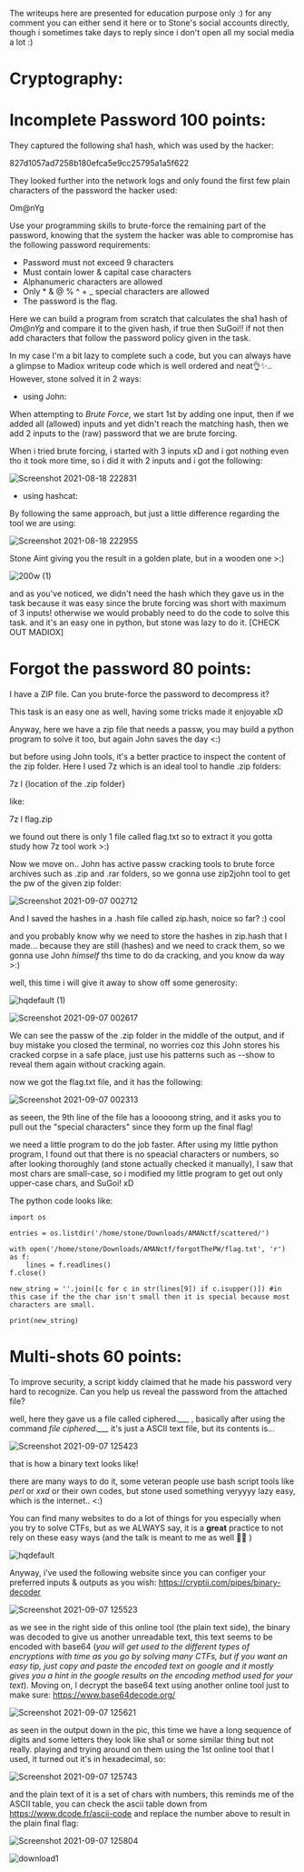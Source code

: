 The writeups here are presented for education purpose only :)
for any comment you can either send it here or to Stone's social accounts directly, though i sometimes take days to reply since i don't open all my social media a lot :)
# Cryptography:

# Incomplete Password 100 points:

They captured the following sha1 hash, which was used by the hacker:

827d1057ad7258b180efca5e9cc25795a1a5f622

They looked further into the network logs and only found the first few plain characters of the password the hacker used:

Om@nYg

Use your programming skills to brute-force the remaining part of the password, knowing that the system the hacker was able to compromise has the following password requirements:

- Password must not exceed 9 characters
- Must contain lower & capital case characters
- Alphanumeric characters are allowed
- Only * & @ % ^ + _ special characters are allowed
- The password is the flag.

Here we can build a program from scratch that calculates the sha1 hash of *Om@nYg* and compare it to the given hash, if true then SuGoi!!
if not then add characters that follow the password policy given in the task.

In my case I'm a bit lazy to complete such a code, but you can always have a glimpse to Madiox writeup code which is well ordered and neat👌✨..
However, stone solved it in 2 ways:
* using John:

When attempting to *Brute Force*, we start 1st by adding one input, then if we added all (allowed) inputs and yet didn't reach the matching hash, then we add 2 inputs to the (raw) password that we are brute forcing.

When i tried brute forcing, i started with 3 inputs xD and i got nothing even tho it took more time, so i did it with 2 inputs and i got the following:

![Screenshot 2021-08-18 222831](https://user-images.githubusercontent.com/59108199/132400818-87cf9b58-ff66-442e-9634-bc044bffffc7.png)

* using hashcat:

By following the same approach, but just a little difference regarding the tool we are using:

![Screenshot 2021-08-18 222955](https://user-images.githubusercontent.com/59108199/132400879-e43614dd-4680-48df-8d06-92cccb004182.png)

Stone Aint giving you the result in a golden plate, but in a wooden one >:)

![200w (1)](https://user-images.githubusercontent.com/59108199/132441686-6f15287a-6213-407e-8151-6908089801ce.gif)


and as you've noticed, we didn't need the hash which they gave us in the task because it was easy since the brute forcing was short with maximum of 3 inputs! otherwise we would probably need to do the code to solve this task. and it's an easy one in python, but stone was lazy to do it. [CHECK OUT MADIOX]

# Forgot the password 80 points:
I have a ZIP file.  Can you brute-force the password to decompress it?

This task is an easy one as well, having some tricks made it enjoyable xD

Anyway, here we have a zip file that needs a passw, you may build a python program to
solve it too, but again John saves the day <:)

but before using John tools, it's a better practice to inspect the content of the zip folder. Here I used 7z which is an ideal tool to handle .zip folders:

7z l {location of the .zip folder}

like:

7z l flag.zip

we found out there is only 1 file called flag.txt so to extract it you gotta study how 7z tool work >:)

Now we move on.. John has active passw cracking tools to brute force archives such as .zip and .rar folders, so we gonna use zip2john tool to get the pw of the given zip folder:

![Screenshot 2021-09-07 002712](https://user-images.githubusercontent.com/59108199/132403849-600c39b7-4a90-461f-a249-b6916f138b59.png)

And I saved the hashes in a .hash file called zip.hash, noice so far? :) cool

and you probably know why we need to store the hashes in zip.hash that I made... because they are still (hashes) and we need to crack them, so we gonna use John *himself* ths time to do da cracking, and you know da way >:)

well, this time i will give it away to show off some generosity:

![hqdefault (1)](https://user-images.githubusercontent.com/59108199/132442114-b4ad14fc-4203-46b7-bfe1-6f4381205503.jpg)

![Screenshot 2021-09-07 002617](https://user-images.githubusercontent.com/59108199/132404493-db2bb54d-6ab2-4798-bff2-b170d4287884.png)

We can see the passw of the .zip folder in the middle of the output, and if buy mistake you closed the terminal, no worries coz this John stores his cracked corpse in a safe place, just use his patterns such as --show  to reveal them again without cracking again.

now we got the flag.txt file, and it has the following:

![Screenshot 2021-09-07 002313](https://user-images.githubusercontent.com/59108199/132405137-5b23f79f-9bb2-4baa-aef3-79f50f204a35.png)

as seeen, the 9th line of the file has a looooong string, and it asks you to pull out the "special characters" since they form up the final flag! 

we need a little program to do the job faster. After using my little python program, I found out that there is no speacial characters or numbers, so after looking thoroughly (and stone actually checked it manually), I saw that most chars are small-case, so i modified my little program to get out only upper-case chars, and SuGoi! xD

The python code looks like:
```
import os

entries = os.listdir('/home/stone/Downloads/AMANctf/scattered/')

with open('/home/stone/Downloads/AMANctf/forgotThePW/flag.txt', 'r') as f:
    lines = f.readlines()
f.close()

new_string = ''.join([c for c in str(lines[9]) if c.isupper()]) #in this case if the the char isn't small then it is special because most characters are small.

print(new_string)
```

# Multi-shots 60 points:

To improve security, a script kiddy claimed that he made his password very hard to recognize.  Can you help us reveal the password from the attached file?

well, here they gave us a file called ciphered.___ , basically after using the command *file ciphered.___* it's just a ASCII text file, but its contents is...

![Screenshot 2021-09-07 125423](https://user-images.githubusercontent.com/59108199/132438365-2798858a-e719-4ce0-8e99-2bc8a3604a2b.png)

that is how a binary text looks like!

there are many ways to do it, some veteran people use bash script tools like _perl_ or _xxd_ or their own codes, but stone used something veryyyy lazy easy, which is the internet.. <:)

You can find many websites to do a lot of things for you especially when you try to solve CTFs, but as we ALWAYS say, it is a **great** practice to not rely on these easy ways (and the talk is meant to me as well 🗿💧 ) 

![hqdefault](https://user-images.githubusercontent.com/59108199/132442478-f5c09a92-15bc-4a1f-8cc4-d8e1daa1fceb.jpg)

Anyway, i've used the following website since you can configer your preferred inputs & outputs as you wish: https://cryptii.com/pipes/binary-decoder

![Screenshot 2021-09-07 125523](https://user-images.githubusercontent.com/59108199/132439829-d7ed4fd6-f2d9-4025-9aab-58e3a4e359fa.png)

as we see in the right side of this online tool (the plain text side), the binary was decoded to give us another unreadable text, this text seems to be encoded with base64 (_you will get used to the different types of encryptions with time as you go by solving many CTFs, but if you want an easy tip, just copy and paste the encoded text on google and it mostly gives you a hint in the google results on the encoding method used for your text_). Moving on, I decrypt the base64 text using another online tool just to make sure: https://www.base64decode.org/

![Screenshot 2021-09-07 125621](https://user-images.githubusercontent.com/59108199/132440494-63eb601d-c41a-45d9-b834-6c285fe402d3.png)

as seen in the output down in the pic, this time we have a long sequence of digits and some letters they look like sha1 or some similar thing but not really. playing and trying around on them using the 1st online tool that I used, it turned out it's in hexadecimal, so: 

![Screenshot 2021-09-07 125743](https://user-images.githubusercontent.com/59108199/132441061-a58177af-fe59-4083-ae65-1cb9066ce3ac.png)

and the plain text of it is a set of chars with numbers, this reminds me of the ASCII table, you can check the ascii table down from https://www.dcode.fr/ascii-code and replace the number above to result in the plain final flag:

![Screenshot 2021-09-07 125804](https://user-images.githubusercontent.com/59108199/132441657-44c10f02-9796-4405-a6b4-fd4946740b0a.png)

![download1](https://user-images.githubusercontent.com/59108199/132441992-20e379aa-f75a-4458-9601-0bdc582d1515.jpg)
